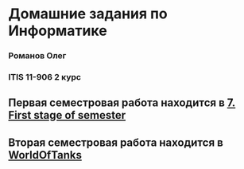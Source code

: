 # Домашние задания по Информатике

### Романов Олег
### ITIS 11-906 2 курс

## Первая семестровая работа находится в [7. First stage of semester](https://github.com/oleg-romanov/Homeworks/tree/master/7.%20First%20stage%20of%20semester)                                 

## Вторая семестровая работа находится в [WorldOfTanks](https://github.com/oleg-romanov/Homeworks/tree/master/WorldOfTanks)

